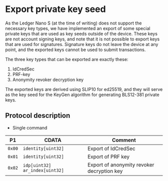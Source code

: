 # Export private key seed

As the Ledger Nano S (at the time of writing) does not support the necessary key types, we have implemented an export
of some special private keys that are used as key seeds outside of the device. These keys are not account signing keys,
and note that it is not possible to export keys that are used for signatures. Signature keys do not leave the device
at any point, and the exported keys cannot be used to submit transactions.

The three key types that can be exported are exactly these:

1. IdCredSec
1. PRF-key
1. Anonymity revoker decryption key

The exported keys are derived using SLIP10 for ed25519, and they will serve as the key seed for the KeyGen algorithm
for generating BLS12-381 private keys.

## Protocol description

* Single command

| P1 | CDATA | Comment |
|--------|-------------|----|
| `0x00` | `identity[uint32]` | Export of IdCredSec |
| `0x01` | `identity[uint32]` | Export of PRF key |
| `0x02` | `idp[uint32] ar_index[uint32]` | Export of anonymity revoker decryption key |
